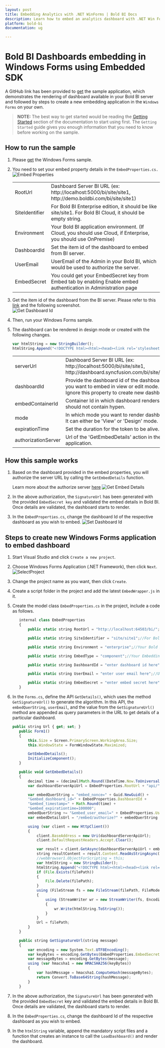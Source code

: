 ```yaml
---
layout: post
title: Embedding Analytics with .NET WinForms | Bold BI Docs
description: Learn how to embed an analytics dashboard with .NET Win Forms application using Bold BI Embed SDK and try it yourself.
platform: bold-bi
documentation: ug

---
```


# Bold BI Dashboards embedding in Windows Forms using Embedded SDK

A GitHub link has been provided to [get](https://github.com/boldbi/winforms-sample) the sample application, which demonstrates the rendering of dashboard available in your Bold BI server and followed by steps to create a new embedding application in the `Windows Forms` on your own. 

> **NOTE:** The best way to get started would be reading the [Getting Started](/getting-started/embedding-in-your-application/) section of the documentation to start using first. The `Getting Started` guide gives you enough information that you need to know before working on the sample.  

## How to run the sample

 1. Please [get](https://github.com/boldbi/winforms-sample) the Windows Forms sample.    

 2. You need to set your embed property details in the `EmbedProperties.cs. `
     ![Embed Properties](/static/assets/javascript/sample/images/winforms-props.png)

    <meta charset="utf-8"/>
    <table>
    <tbody>
        <tr>
            <td align="left">RootUrl</td>
            <td align="left">Dashboard Server BI URL (ex: http://localhost:5000/bi/site/site1, http://demo.boldbi.com/bi/site/site1)</td>
        </tr>
        <tr>
            <td align="left">SiteIdentifier</td>
            <td align="left">For Bold BI Enterprise edition, it should be like site/site1. For Bold BI Cloud, it should be empty string.</td>
        </tr>
        <tr>
            <td align="left">Environment</td>
            <td align="left">Your Bold BI application environment. (If Cloud, you should use Cloud, if  Enterprise, you should use OnPremise)</td>
        </tr>
        <tr>
            <td align="left">DashboardId</td>
            <td align="left">Set the item id of the dashboard to embed from BI server.</td>
        </tr>
            <tr>
            <td align="left">UserEmail</td>
            <td align="left">UserEmail of the Admin in your Bold BI, which would be used to authorize the server.</td>
        </tr>
        <tr>
            <td align="left">EmbedSecret</td>
            <td align="left">You could get your EmbedSecret key from Embed tab by enabling Enable embed authentication in Administration page</td>
        </tr>
    </tbody>
    </table>

 3. Get the item id of the dashboard from the BI server. Please refer to this [link](/working-with-dashboards/share-dashboards/get-dashboard-link/#get-link) and the following screenshot.  
    ![Get Dashboard Id](/static/assets/javascript/sample/images/get-dashboard-id.png#max-width=55%)

 4. Then, run your Windows Forms sample.

 5. The dashboard can be rendered in design mode or created with the following changes.

     ```js
     var htmlString = new StringBuilder();
     htmlString.Append("<!DOCTYPE html><html><head><link rel='stylesheet' href='" + System.AppDomain.CurrentDomain.BaseDirectory.Replace("bin\\x64\\Debug\\", "") + "content\\chromium.css'/><script type='text/javascript' src='https://cdnjs.cloudflare.com/ajax/libs/jquery/3.6.0/jquery.min.js'></script><script src='https://cdn.polyfill.io/v2/polyfill.min.js'></script><script type='text/javascript' src='" + System.AppDomain.CurrentDomain.BaseDirectory.Replace("bin\\x64\\Debug\\", "") + "scripts\\EmbedBiWrapper.js'></script></script><script type='text/javascript'>$(document).ready(function() {this.dashboard = BoldBI.create({ serverUrl:'" + EmbedProperties.RootUrl + EmbedProperties.SiteIdentifier + "', dashboardId:'" + EmbedProperties.DashboardId + "',embedContainerId: 'dashboard',embedType:'" + EmbedProperties.EmbedType + "',environment:'" + EmbedProperties.Environment + "',width: window.innerWidth - 20 + 'px',height: window.innerHeight - 20 + 'px',expirationTime: 100000,authorizationServer:{url: '', data:" + resultContent + "},dashboardSettings:{showExport: false,showRefresh: false,showMoreOption: false}});console.log(this.dashboard);this.dashboard.loadDashboard();});</script></head><body style='background-color: white'><div id ='viewer-section' style='background-color: white'><div id ='dashboard'></div></div></body></html>");
     ```

    <meta charset="utf-8"/>
    <table>
    <tbody>
    <tr>
    <td align="left">serverUrl</td>
    <td align="left">Dashboard Server BI URL (ex: http://localhost:5000/bi/site/site1, http://dashboard.syncfusion.com/bi/site/site1)</td>
    </tr>
    <tr>
    <td align="left">dashboardId</td>
    <td align="left">Provide the dashboard id of the dashboard you want to embed in view or edit mode. Ignore this property to create new dashboard.</td>
    </tr>
    <tr>
    <td align="left">embedContainerId</td>
    <td align="left">Container Id in which dashboard renders.It should not contain hypen.</td>
    </tr>
    <tr>
    <td align="left">mode</td>
    <td align="left">In which mode you want to render dashboard. It can either be 'View' or 'Design' mode. </td>
    </tr>
    <tr>
    <td align="left">expirationTime</td>
    <td align="left">Set the duration for the token to be alive.</td>
    </tr>
    <tr>
    <td align="left">authorizationServer</td>
    <td align="left">Url of the 'GetEmbedDetails' action in the application.</td>
    </tr>
    </tbody>
    </table>

## How this sample works

 1. Based on the dashboard provided in the embed properties, you will authorize the server URL by calling the `GetEmbedDetails` function.

    Learn more about the authorize server [here](/security-configuration/authorize-server/)
    ![Get Embed Details](/static/assets/javascript/sample/images/winforms-authorize.png)

 2. In the above authorization, the `SignatureUrl` has been generated with the provided `EmbedSecret key` and validated the embed details in Bold BI. Once details are validated, the dashboard starts to render.

 3. In the `EmbedProperties.cs`, change the dashboard Id of the respective dashboard as you wish to embed.
    ![Set Dashboard Id](/static/assets/javascript/sample/images/winforms-dashboard.png)


## Steps to create new Windows Forms application to embed dashboard
 1. Start Visual Studio and click `Create a new project`.

 2. Choose Windows Forms Application (.NET Framework), then click `Next`.
   ![SelectProject](/static/assets/javascript/sample/images/winforms_create_project.png#max-width=85%)

 3. Change the project name as you want, then click `Create`.

 4. Create a script folder in the project and add the latest `EmbedWrapper.js` in it.

 5. Create the model class `EmbedProperties.cs` in the project, include a code as follows.

     ```js
        internal class EmbedProperties
        {
            public static string RootUrl = "http://localhost:64503/bi/";//Dashboard Server BI URL (ex: http://localhost:5000/bi/site/site1, http://demo.boldbi.com/bi/site/site1)

            public static string SiteIdentifier = "site/site1";//For Bold BI Enterprise edition, it should be like site/site1. For Bold BI Cloud, it should be empty string.

            public static string Environment = "enterprise";//Your Bold BI application environment. (If Cloud, you should use Cloud, if  Enterprise, you should use OnPremise)

            public static string EmbedType = "component";//Your Embedding type. If you are embedding as component, you should set 'component', if your are embedding as ifrmae, you should set 'iframe'

            public static string DashboardId = "enter dashboard id here";//Set the item id of the dashboard to embed from BI server.

            public static string UserEmail = "enter user email here";//UserEmail of the Admin in your Bold BI, which would be used to authorize the server.

            public static string EmbedSecret = "enter embed secret here";//You could get your EmbedSecret key from Embed tab by enabling Enable embed authentication in Administration page.
        }
     ```

 6. In the `Forms.cs`, define the API `GetDetails()`, which uses the method `GetSignatureUrl()` to generate the algorithm. In this API, the `embedQuerString`, `userEmail`, and the value from the `GetSignatureUrl()` method are appended as query parameters in the URL to get details of a particular dashboard.

     ```js
     public string Url { get; set; }
        public Form1()
        {
            this.Size = Screen.PrimaryScreen.WorkingArea.Size;
            this.WindowState = FormWindowState.Maximized;

            GetEmbedDetails();
            InitializeComponent();
        }

        public void GetEmbedDetails()
        {
            decimal time = (decimal)Math.Round((DateTime.Now.ToUniversalTime() - new DateTime(1970, 1, 1)).TotalMilliseconds / 1000);
            var dashboardServerApiUrl = EmbedProperties.RootUrl + "api/" + EmbedProperties.SiteIdentifier;

            var embedQuerString = "embed_nonce=" + Guid.NewGuid() +
            "&embed_dashboard_id=" + EmbedProperties.DashboardId +
            "&embed_timestamp=" + Math.Round(time) +
            "&embed_expirationtime=100000";
            embedQuerString += "&embed_user_email=" + EmbedProperties.UserEmail;
            var embedDetailsUrl = "/embed/authorize?" + embedQuerString + "&embed_signature=" + GetSignatureUrl(embedQuerString);

            using (var client = new HttpClient())
            {
                client.BaseAddress = new Uri(dashboardServerApiUrl);
                client.DefaultRequestHeaders.Accept.Clear();

                var result = client.GetAsync(dashboardServerApiUrl + embedDetailsUrl).Result;
                string resultContent = result.Content.ReadAsStringAsync().Result;
                //webBrowser1.ObjectForScripting = this;
                var htmlString = new StringBuilder();
                htmlString.Append("<!DOCTYPE html><html><head><link rel='stylesheet' href='" + System.AppDomain.CurrentDomain.BaseDirectory.Replace("bin\\x64\\Debug\\", "") + "content\\chromium.css'/><script type='text/javascript' src='https://cdnjs.cloudflare.com/ajax/libs/jquery/3.6.0/jquery.min.js'></script><script src='https://cdn.polyfill.io/v2/polyfill.min.js'></script><script type='text/javascript' src='" + System.AppDomain.CurrentDomain.BaseDirectory.Replace("bin\\x64\\Debug\\", "") + "scripts\\EmbedBiWrapper.js'></script></script><script type='text/javascript'>$(document).ready(function() {this.dashboard = BoldBI.create({ serverUrl:'" + EmbedProperties.RootUrl + EmbedProperties.SiteIdentifier + "', dashboardId:'" + EmbedProperties.DashboardId + "',embedContainerId: 'dashboard',embedType:'" + BoldBI.EmbedType.Component + "',environment:'" + BoldBI.Environment.Enterprise, /* If Cloud, you should use BoldBI.Environment.Cloud */ + "'mode: '" + BoldBI.Mode.View + "',width: window.innerWidth - 20 + 'px',height: window.innerHeight - 20 + 'px',expirationTime: 100000,authorizationServer:{url: '', data:" + resultContent + "}});this.dashboard.loadDashboard();});</script></head><body style='background-color: white'><div id ='viewer-section' style='background-color: white'><div id ='dashboard'></div></div></body></html>");
                if (File.Exists(filePath))
                {
                    File.Delete(filePath);
                }
                using (FileStream fs = new FileStream(filePath, FileMode.Create))
                {
                    using (StreamWriter wr = new StreamWriter(fs, Encoding.UTF8))
                    {
                        wr.Write(htmlString.ToString());
                    }
                }
                Url = filePath;
            }
        }

        public string GetSignatureUrl(string message)
        {
            var encoding = new System.Text.UTF8Encoding();
            var keyBytes = encoding.GetBytes(EmbedProperties.EmbedSecret);
            var messageBytes = encoding.GetBytes(message);
            using (var hmacsha1 = new HMACSHA256(keyBytes))
            {
                var hashMessage = hmacsha1.ComputeHash(messageBytes);
                return Convert.ToBase64String(hashMessage);
            }
        }
     ```

 7. In the above authorization, the `SignatureUrl` has been generated with the provided `EmbedSecret` key and validated the embed details in Bold BI. Once details are validated, the dashboard starts to render.

 8. In the `EmbedProperties.cs`, change the dashboard Id of the respective dashboard as you wish to embed.

 9. In the `htmlString` variable, append the mandatory script files and a function that creates an instance to call the `LoadDashboard()` and render the dashboard.